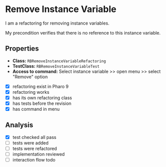 # Remove Instance Variable

I am a refactoring for removing instance variables.

My precondition verifies that there is no reference to this instance  variable.

## Properties

- **Class:** ```RBRemoveInstanceVariableRefactoring```
- **TestClass:** ```RBRemoveInstanceVariableTest```
- **Access to command:** Select instance variable >> open menu >> select "Remove" option
- [x] refactoring exist in Pharo 9
- [x] refactoring works 
- [x] has its own refactoring class  
- [x] has tests before the revision
- [x] has command in menu

## Analysis

- [x] test checked all pass
- [ ] tests were added
- [ ] tests were refactored
- [ ] implementation reviewed
- [ ] interaction flow todo

